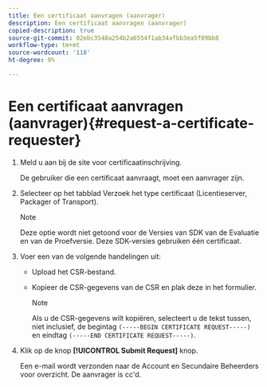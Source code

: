 ```yaml
---
title: Een certificaat aanvragen (aanvrager)
description: Een certificaat aanvragen (aanvrager)
copied-description: true
source-git-commit: 02ebc3548a254b2a6554f1ab34afbb3ea5f09bb8
workflow-type: tm+mt
source-wordcount: '118'
ht-degree: 0%

---
```


# Een certificaat aanvragen (aanvrager){#request-a-certificate-requester}

1. Meld u aan bij de site voor certificaatinschrijving.

   De gebruiker die een certificaat aanvraagt, moet een aanvrager zijn.

1. Selecteer op het tabblad Verzoek het type certificaat (Licentieserver, Packager of Transport).

   >[!NOTE]
   >
   >Deze optie wordt niet getoond voor de Versies van SDK van de Evaluatie en van de Proefversie. Deze SDK-versies gebruiken één certificaat.

1. Voer een van de volgende handelingen uit:

   * Upload het CSR-bestand.
   * Kopieer de CSR-gegevens van de CSR en plak deze in het formulier.

     >[!NOTE]
     >
     >Als u de CSR-gegevens wilt kopiëren, selecteert u de tekst tussen, niet inclusief, de begintag `(-----BEGIN CERTIFICATE REQUEST-----)` en eindtag `(-----END CERTIFICATE REQUEST-----)`.

1. Klik op de knop **[!UICONTROL Submit Request]** knop.

   Een e-mail wordt verzonden naar de Account en Secundaire Beheerders voor overzicht. De aanvrager is cc&#39;d.

